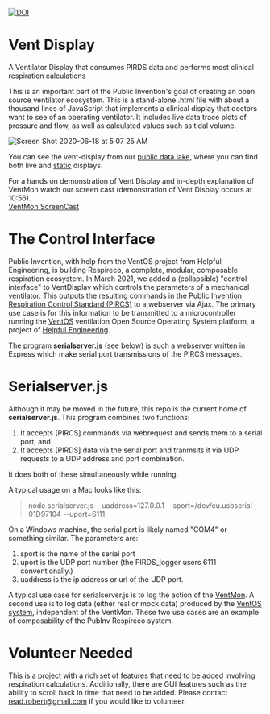 
[![DOI](https://zenodo.org/badge/273199904.svg)](https://zenodo.org/badge/latestdoi/273199904)

# Vent Display
A Ventilator Display that consumes PIRDS data and performs most clinical respiration calculations

This is an important part of the Public Invention's goal of creating an open source ventilator ecosystem.
This is a stand-alone .html file with about a thousand lines of JavaScript that implements a clinical display
that doctors want to see of an operating ventilator. It includes live data trace plots of pressure and flow, as
well as calculated values such as tidal volume.

![Screen Shot 2020-06-18 at 5 07 25 AM](https://user-images.githubusercontent.com/5296671/85007839-b52ec600-b121-11ea-92ae-3d29dba9fbb1.png)

You can see the vent-display from our [public data lake](http://ventmon.coslabs.com/), where you 
can find both live and [static](http://ventmon.coslabs.com/breath_plot?i=71.245.238.32.test_file_name.20200612135337) displays.

For a hands on demonstration of Vent Display and in-depth explanation of VentMon watch our screen cast (demonstration of Vent Display occurs at 10:56).    
[VentMon ScreenCast](https://youtu.be/OV9MrMjVOCI?t=638^)

# The Control Interface

Public Invention, with help from the VentOS project from Helpful Engineering, is building Respireco, a complete, modular, composable respiration ecosystem.
In March 2021, we added a (collapsible) "control interface" to VentDisplay which controls the parameters of a mechanical ventilator. 
This outputs the resulting commands in the [Public Invention Respiration Control Standard (PIRCS)](https://github.com/PubInv/PIRCS-pubinv-respiration-control-standard) to a webserver via Ajax. The primary use case is for this information to be transmitted to a microcontroller running the [VentOS](https://gitlab.com/project-ventos/ventos) ventilation Open Source Operating System platform, a project of [Helpful Engineering](https://helpfulengineering.org/).

The program **serialserver.js** (see below) is such a webserver written in Express which make serial port transmissions of the PIRCS messages.

# Serialserver.js

Although it may be moved in the future, this repo is the current home of **serialserver.js**. This program combines two functions:
1. It accepts [PIRCS] commands via webrequest and sends them to a serial port, and 
2. It accepts [PIRDS] data via the serial port and tranmsits it via UDP requests to a UDP address and port combination.

It does both of these simultaneously while running.

A typical usage on a Mac looks like this:

>  node serialserver.js --uaddress=127.0.0.1 --sport=/dev/cu.usbserial-01D97104 --uport=6111

On a Windows machine, the serial port is likely named "COM4" or something similar. The parameters are:
1. sport is the name of the serial port
2. uport is the UDP port number (the PIRDS_logger users 6111 conventionally.)
3. uaddress is the ip address or url of the UDP port.

A typical use case for serialserver.js is to log the action of the [VentMon](https://github.com/PubInv/ventmon-ventilator-inline-test-monitor).
A second use is to log data (either real or mock data) produced by the [VentOS system](https://gitlab.com/project-ventos/ventos), independent of the VentMon. These two use cases are an 
example of composability of the PubInv Respireco system. 

# Volunteer Needed

This is a project with a rich set of features that need to be added involving respiration calculations. 
Additionally, there are GUI features such as the ability to scroll back in time that need to be added. Please contact <read.robert@gmail.com> if you would like to volunteer.
